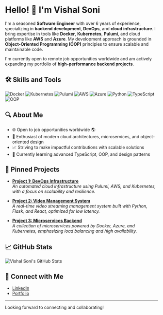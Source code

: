 # Hello! 👋 I'm Vishal Soni

I'm a seasoned **Software Engineer** with over 6 years of experience, specializing in **backend development**, **DevOps**, and **cloud infrastructure**. I bring expertise in tools like **Docker**, **Kubernetes**, **Pulumi**, and cloud platforms like **AWS** and **Azure**. My development approach is grounded in **Object-Oriented Programming (OOP)** principles to ensure scalable and maintainable code.

I'm currently open to remote job opportunities worldwide and am actively expanding my portfolio of **high-performance backend projects**. 

## 🛠 Skills and Tools

![Docker](https://img.shields.io/badge/Docker-2496ED?style=for-the-badge&logo=docker&logoColor=white)
![Kubernetes](https://img.shields.io/badge/Kubernetes-326CE5?style=for-the-badge&logo=kubernetes&logoColor=white)
![Pulumi](https://img.shields.io/badge/Pulumi-4a1ebd?style=for-the-badge&logo=pulumi&logoColor=white)
![AWS](https://img.shields.io/badge/AWS-232F3E?style=for-the-badge&logo=amazon-aws&logoColor=white)
![Azure](https://img.shields.io/badge/Azure-0078D4?style=for-the-badge&logo=microsoft-azure&logoColor=white)
![Python](https://img.shields.io/badge/Python-3776AB?style=for-the-badge&logo=python&logoColor=white)
![TypeScript](https://img.shields.io/badge/TypeScript-3178C6?style=for-the-badge&logo=typescript&logoColor=white)
![OOP](https://img.shields.io/badge/OOP-Principles-8A2BE2?style=for-the-badge&logo=codeigniter&logoColor=white)

## 🔍 About Me

- 🌐 Open to job opportunities worldwide 🌎
- 🧩 Enthusiast of modern cloud architectures, microservices, and object-oriented design
- 📈 Striving to make impactful contributions with scalable solutions
- 🌱 Currently learning advanced TypeScript, OOP, and design patterns 

## 📌 Pinned Projects

- [**Project 1: DevOps Infrastructure**](https://github.com/yourusername/project1)  
  *An automated cloud infrastructure using Pulumi, AWS, and Kubernetes, with a focus on scalability and resilience.*

- [**Project 2: Video Management System**](https://github.com/yourusername/project2)  
  *A real-time video streaming management system built with Python, Flask, and React, optimized for low latency.*

- [**Project 3: Microservices Backend**](https://github.com/yourusername/project3)  
  *A collection of microservices powered by Docker, Azure, and Kubernetes, emphasizing load balancing and high availability.*

## 📈 GitHub Stats

![Vishal Soni's GitHub Stats](https://github-readme-stats.vercel.app/api?username=Vishalsoni&show_icons=true&theme=dark)

## 🔗 Connect with Me

- [LinkedIn](https://www.linkedin.com/in/vishal-soni-1b64366b/)
- [Portfolio](https://yourwebsite.com)

---

Looking forward to connecting and collaborating!
